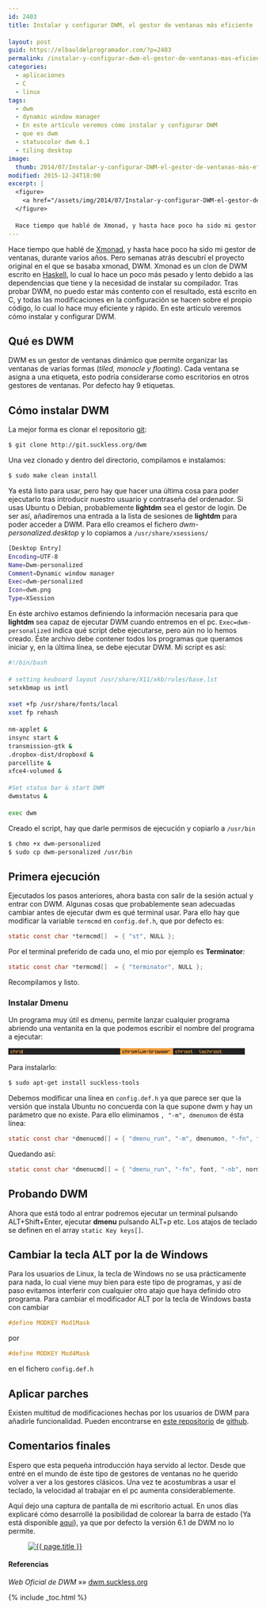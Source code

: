 ```yaml
---
id: 2403
title: Instalar y configurar DWM, el gestor de ventanas más eficiente

layout: post
guid: https://elbauldelprogramador.com/?p=2403
permalink: /instalar-y-configurar-dwm-el-gestor-de-ventanas-mas-eficiente/
categories:
  - aplicaciones
  - C
  - linux
tags:
  - dwm
  - dynamic window manager
  - En este artículo veremos cómo instalar y configurar DWM
  - que es dwm
  - statuscolor dwm 6.1
  - tiling desktop
image:
  thumb: 2014/07/Instalar-y-configurar-DWM-el-gestor-de-ventanas-más-eficiente1.png
modified: 2015-12-24T18:00
excerpt: |
  <figure>
    <a href="/assets/img/2014/07/Instalar-y-configurar-DWM-el-gestor-de-ventanas-más-eficiente1.png"><img src="/assets/img/2014/07/Instalar-y-configurar-DWM-el-gestor-de-ventanas-más-eficiente1.png" title="Instalar y configurar DWM, el gestor de ventanas más eficiente" alt="Instalar y configurar DWM, el gestor de ventanas más eficiente" /></a>
  </figure>

  Hace tiempo que hablé de Xmonad, y hasta hace poco ha sido mi gestor de ventanas, durante varios años. Pero semanas atrás descubrí el proyecto original en el que se basaba xmonad, DWM. Xmonad es un clon de DWM escrito en Haskell, lo cual lo hace un poco más pesado y lento debido a las dependencias que tiene y la necesidad de instalar su compilador. Tras probar DWM, no puedo estar más contento con el resultado, está escrito en C, y todas las modificaciones en la configuración se hacen sobre el propio código, lo cual lo hace muy eficiente y rápido. En este artículo veremos cómo instalar y configurar DWM.
---
```

Hace tiempo que hablé de [Xmonad][1], y hasta hace poco ha sido mi gestor de ventanas, durante varios años. Pero semanas atrás descubrí el proyecto original en el que se basaba xmonad, DWM. Xmonad es un clon de DWM escrito en <a href="http://www.haskell.org/haskellwiki/Haskell" title="Web de Haskell" target="_blank">Haskell</a>, lo cual lo hace un poco más pesado y lento debido a las dependencias que tiene y la necesidad de instalar su compilador. Tras probar DWM, no puedo estar más contento con el resultado, está escrito en C, y todas las modificaciones en la configuración se hacen sobre el propio código, lo cual lo hace muy eficiente y rápido. En este artículo veremos cómo instalar y configurar DWM.

<!--ad-->

## Qué es DWM

DWM es un gestor de ventanas dinámico que permite organizar las ventanas de varias formas (*tiled, monocle y floating*). Cada ventana se asigna a una etiqueta, esto podría considerarse como escritorios en otros gestores de ventanas. Por defecto hay 9 etiquetas.

## Cómo instalar DWM

La mejor forma es clonar el repositorio [git][2]:

```bash
$ git clone http://git.suckless.org/dwm

```

Una vez clonado y dentro del directorio, compilamos e instalamos:

```bash
$ sudo make clean install

```

Ya está listo para usar, pero hay que hacer una última cosa para poder ejecutarlo tras introducir nuestro usuario y contraseña del ordenador. Si usas Ubuntu o Debian, probablemente **lightdm** sea el gestor de login. De ser así, añadiremos una entrada a la lista de sesiones de **lightdm** para poder acceder a DWM. Para ello creamos el fichero *dwm-personalized.desktop* y lo copiamos a `/usr/share/xsessions/`

```bash
[Desktop Entry]
Encoding=UTF-8
Name=Dwm-personalized
Comment=Dynamic window manager
Exec=dwm-personalized
Icon=dwm.png
Type=XSession

```

En éste archivo estamos definiendo la información necesaria para que **lightdm** sea capaz de ejecutar DWM cuando entremos en el pc. `Exec=dwm-personalized` indica qué script debe ejecutarse, pero aún no lo hemos creado. Éste archivo debe contener todos los programas que queramos iniciar y, en la última línea, se debe ejecutar DWM. Mi script es así:

```bash
#!/bin/bash

# setting keuboard layout /usr/share/X11/xkb/rules/base.lst
setxkbmap us intl

xset +fp /usr/share/fonts/local
xset fp rehash

nm-applet &
insync start &
transmission-gtk &
.dropbox-dist/dropboxd &
parcellite &
xfce4-volumed &

#Set status bar & start DWM
dwmstatus &

exec dwm

```

Creado el script, hay que darle permisos de ejecución y copiarlo a `/usr/bin`

```bash
$ chmo +x dwm-personalized
$ sudo cp dwm-personalized /usr/bin

```

## Primera ejecución

Ejecutados los pasos anteriores, ahora basta con salir de la sesión actual y entrar con DWM. Algunas cosas que probablemente sean adecuadas cambiar antes de ejecutar dwm es qué terminal usar. Para ello hay que modificar la variable `termcmd` en `config.def.h`, que por defecto es:

```c
static const char *termcmd[]  = { "st", NULL };

```

Por el terminal preferido de cada uno, el mio por ejemplo es **Terminator**:

```c
static const char *termcmd[]  = { "terminator", NULL };

```

Recompilamos y listo.

### Instalar Dmenu

Un programa muy útil es dmenu, permite lanzar cualquier programa abriendo una ventanita en la que podemos escribir el nombre del programa a ejecutar:

<img src="/assets/img/2014/07/dmenu.png" alt="Dmenu" width="478" height="13" class="alignleft size-full wp-image-2405" />

Para instalarlo:

```bash
$ sudo apt-get install suckless-tools

```

Debemos modificar una línea en `config.def.h` ya que parece ser que la versión que instala Ubuntu no concuerda con la que supone dwm y hay un parámetro que no existe. Para ello eliminamos `, "-m", dmenumon` de ésta línea:

```c
static const char *dmenucmd[] = { "dmenu_run", "-m", dmenumon, "-fn", font, "-nb", normbgcolor, "-nf", normfgcolor, "-sb", selbgcolor, "-sf", selfgcolor, NULL };

```

Quedando así:

```c
static const char *dmenucmd[] = { "dmenu_run", "-fn", font, "-nb", normbgcolor, "-nf", normfgcolor, "-sb", selbgcolor, "-sf", selfgcolor, NULL };

```

## Probando DWM

Ahora que está todo al entrar podremos ejecutar un terminal pulsando ALT+Shift+Enter, ejecutar **dmenu** pulsando ALT+p etc. Los atajos de teclado se definen en el array `static Key keys[]`.

## Cambiar la tecla ALT por la de Windows

Para los usuarios de Linux, la tecla de Windows no se usa prácticamente para nada, lo cual viene muy bien para este tipo de programas, y así de paso evitamos interferir con cualquier otro atajo que haya definido otro programa. Para cambiar el modificador ALT por la tecla de Windows basta con cambiar

```c
#define MODKEY Mod1Mask

```

por

```c
#define MODKEY Mod4Mask

```

en el fichero `config.def.h`

## Aplicar parches

Existen multitud de modificaciones hechas por los usuarios de DWM para añadirle funcionalidad. Pueden encontrarse en <a href="https://github.com/jceb/dwm-clean-patches" title="Clean patches" target="_blank">este repositorio</a> de [github][3].

## Comentarios finales

Espero que esta pequeña introducción haya servido al lector. Desde que entré en el mundo de éste tipo de gestores de ventanas no he querido volver a ver a los gestores clásicos. Una vez te acostumbras a usar el teclado, la velocidad al trabajar en el pc aumenta considerablemente.

Aquí dejo una captura de pantalla de mi escritorio actual. En unos días explicaré cómo desarrollé la posibilidad de colorear la barra de estado (Ya está disponible [aquí][4]), ya que por defecto la versión 6.1 de DWM no lo permite.

<figure>
  <a href="/assets/img/2014/07/Instalar-y-configurar-DWM-el-gestor-de-ventanas-más-eficiente1.png"><img src="/assets/img/2014/07/Instalar-y-configurar-DWM-el-gestor-de-ventanas-más-eficiente1.png" title="{{ page.title }}" alt="{{ page.title }}" /></a>
</figure>

#### Referencias

*Web Oficial de DWM* »» <a href="" target="_blank">dwm.suckless.org</a>



 [1]: https://elbauldelprogramador.com/configurar-xmonad-con-trayer-y-fondo-de-pantalla-aleatorio/ "Configurar xmonad con trayer y fondo de pantalla aleatorio"
 [2]: https://elbauldelprogramador.com/mini-tutorial-y-chuleta-de-comandos-git/ "Git: Mini Tutorial y chuleta de comandos"
 [3]: https://elbauldelprogramador.com/la-generacion-github-por-que-ahora-todos-estamos-en-el-opensource/ "La generación GitHub: Por qué ahora todos estamos en el opensource"
 [4]: https://elbauldelprogramador.com/statuscolor-dwm-6-1/ "Colorear la barra de estado con Simple StatusColor en DWM 6.1"

{% include _toc.html %}
